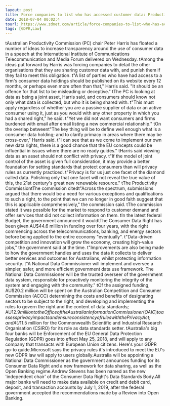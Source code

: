 ```yaml
---
layout: post
title: Force companies to list who has accessed customer data: Productivity Commission
date: 2018-07-04 00:02:4
tourl: https://www.zdnet.com/article/force-companies-to-list-who-has-accessed-customer-data-productivity-commission/
tags: [GDPR,Law]
---
```

 tAustralian Productivity Commission (PC) chair Peter Harris has floated a number of ideas to increase transparency around the use of consumer data in a speech at the International Institute of Communications Telecommunication and Media Forum delivered on Wednesday. tAmong the ideas put forward by Harris was forcing companies to detail the other organisations that they are sharing customer data with, and punish them if they fail to meet this obligation. t"A list of parties who have had access to a firm's consumer data holdings should be published on its website every 12 months, or perhaps even more often than that," Harris said. "It should be an offence for that list to be misleading or deceptive." tThe PC is looking at data as being a joint asset, Harris said, and consumers should know not only what data is collected, but who it is being shared with. t"This must apply regardless of whether you are a passive supplier of data or an active consumer using it, just as you would with any other property in which you had a shared right," he said. t"Yet we did not want consumers and firms burdened with email after email listing a new commercial relationship." tOn the overlap betweent"The key thing will be to define well enough what is a consumer data holding; and to clarify primacy in areas where there may be cross-over," Harris said. t"I can see that as we come to implement our own new data rights, there is a good chance that the EU concepts could be influential in issues where there are no ready guides." tHarris said viewing data as an asset should not conflict with privacy. t"If the model of joint control of the asset is given full consideration, it may provide a better foundation for setting standards that protect consumers than will privacy rules as currently practiced. t"Privacy is for us just one facet of the diamond called data. Polishing only that one facet will not reveal the true value of this, the 21st century's great new renewable resource." tThe Productivity CommissiontThe commission citedt"Across the spectrum, submissions argued that there would be a need for various exceptions and qualifications to such a right, to the point that we can no longer in good faith suggest that this is applicable comprehensively," the commission said. tThe commission stated it was possible for the market to respond to customer demand and offer services that did not collect information on them. tIn the latest federal Budget, the government announced it wouldtThe Consumer Data Right has been given AU$44.6 million in funding over four years, with the right commencing across the telecommunications, banking, and energy sectors before being applied to the entire economy "eventually". t"Data-driven competition and innovation will grow the economy, creating high-value jobs," the government said at the time. t"Improvements are also being made to how the government handles and uses the data it collects to deliver better services and outcomes for Australians, whilst protecting information security. t"A National Data Commissioner will implement and oversee a simpler, safer, and more efficient government data use framework. The National Data Commissioner will be the trusted overseer of the government data system, responsible for proactively monitoring the integrity of the system and engaging with the community." tOf the assigned funding, AU$20.2 million will be spent on the Australian Competition and Consumer Commission (ACCC) determining the costs and benefits of designating sectors to be subject to the right, and developing and implementing the rules to govern the right and the content of data standards; AU$12.9 million to the Office of the Australian Information Commissioner (OAIC) to assess privacy impacts and ensure consistency of rules with the Privacy Act; and AU$11.5 million for the Commonwealth Scientific and Industrial Research Organisation (CSIRO) for its role as data standards setter. tAustralia's big four banks will be Enforcement of the EU General Data Protection Regulation (GDPR) goes into effect May 25, 2018, and will apply to any company that transacts with European Union citizens. Here's your GDPR go-to guide.Microsoft says the privacy rules it's introduced to meet the EU's new GDPR law will apply to users globally.Australia will be appointing a National Data Commissioner as the government announces funding for its Consumer Data Right and a new framework for data sharing, as well as the Open Banking regime.Andrew Stevens has been named as the new 'independent chair' of the Consumer Data Right's Data Standards Body.All major banks will need to make data available on credit and debit card, deposit, and transaction accounts by July 1, 2019, after the federal government accepted the recommendations made by a Review into Open Banking.